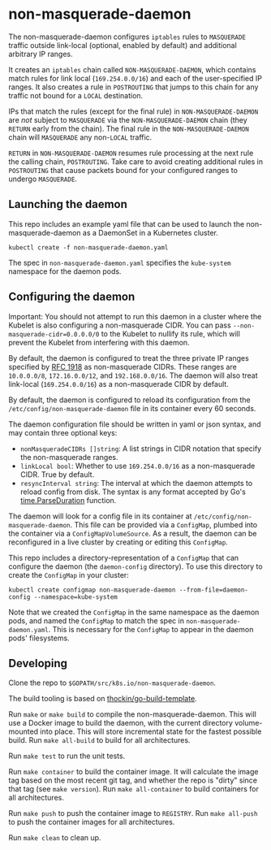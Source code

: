 # non-masquerade-daemon

The non-masquerade-daemon configures `iptables` rules to `MASQUERADE` traffic outside link-local (optional, enabled by default) and additional arbitrary IP ranges.

It creates an `iptables` chain called `NON-MASQUERADE-DAEMON`, which contains match rules for link local (`169.254.0.0/16`) and each of the user-specified IP ranges. It also creates a rule in `POSTROUTING` that jumps to this chain for any traffic not bound for a `LOCAL` destination.

IPs that match the rules (except for the final rule) in `NON-MASQUERADE-DAEMON` are *not* subject to `MASQUERADE` via the `NON-MASQUERADE-DAEMON` chain (they `RETURN` early from the chain). The final rule in the `NON-MASQUERADE-DAEMON` chain will `MASQUERADE` any non-`LOCAL` traffic.

`RETURN` in `NON-MASQUERADE-DAEMON` resumes rule processing at the next rule the calling chain, `POSTROUTING`. Take care to avoid creating additional rules in `POSTROUTING` that cause packets bound for your configured ranges to undergo `MASQUERADE`.

## Launching the daemon
This repo includes an example yaml file that can be used to launch the non-masquerade-daemon as a DaemonSet in a Kubernetes cluster.

```
kubectl create -f non-masquerade-daemon.yaml
```

The spec in `non-masquerade-daemon.yaml` specifies the `kube-system` namespace for the daemon pods.

## Configuring the daemon

Important: You should not attempt to run this daemon in a cluster where the Kubelet is also configuring a non-masquerade CIDR. You can pass `--non-masquerade-cidr=0.0.0.0/0` to the Kubelet to nullify its rule, which will prevent the Kubelet from interfering with this daemon.

By default, the daemon is configured to treat the three private IP ranges specified by [RFC 1918](https://tools.ietf.org/html/rfc1918) as non-masquerade CIDRs. These ranges are `10.0.0.0/8`, `172.16.0.0/12`, and `192.168.0.0/16`. The daemon will also treat link-local (`169.254.0.0/16`) as a non-masquerade CIDR by default.

By default, the daemon is configured to reload its configuration from the `/etc/config/non-masquerade-daemon` file in its container every 60 seconds.

The daemon configuration file should be written in yaml or json syntax, and may contain three optional keys:
- `nonMasqueradeCIDRs []string`: A list strings in CIDR notation that specify the non-masquerade ranges.
- `linkLocal bool`: Whether to use `169.254.0.0/16` as a non-masquerade CIDR. True by default.
- `resyncInterval string`: The interval at which the daemon attempts to reload config from disk. The syntax is any format accepted by Go's [time.ParseDuration](https://golang.org/pkg/time/#ParseDuration) function.

The daemon will look for a config file in its container at `/etc/config/non-masquerade-daemon`. This file can be provided via a `ConfigMap`, plumbed into the container via a `ConfigMapVolumeSource`. As a result, the daemon can be reconfigured in a live cluster by creating or editing this `ConfigMap`.

This repo includes a directory-representation of a `ConfigMap` that can configure the daemon (the `daemon-config` directory). To use this directory to create the `ConfigMap` in your cluster:

```
kubectl create configmap non-masquerade-daemon --from-file=daemon-config --namespace=kube-system
```

Note that we created the `ConfigMap` in the same namespace as the daemon pods, and named the `ConfigMap` to match the spec in `non-masquerade-daemon.yaml`. This is necessary for the `ConfigMap` to appear in the daemon pods' filesystems.


## Developing

Clone the repo to `$GOPATH/src/k8s.io/non-masquerade-daemon`.

The build tooling is based on [thockin/go-build-template](https://github.com/thockin/go-build-template).

Run `make` or `make build` to compile the non-masquerade-daemon.  This will use a Docker image
to build the daemon, with the current directory volume-mounted into place.  This
will store incremental state for the fastest possible build.  Run `make
all-build` to build for all architectures.

Run `make test` to run the unit tests.

Run `make container` to build the container image.  It will calculate the image
tag based on the most recent git tag, and whether the repo is "dirty" since
that tag (see `make version`).  Run `make all-container` to build containers
for all architectures.

Run `make push` to push the container image to `REGISTRY`.  Run `make all-push`
to push the container images for all architectures.

Run `make clean` to clean up.
